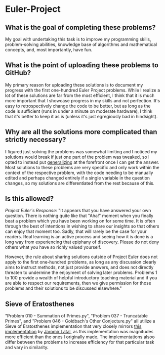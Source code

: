 # Euler-Project


## What is the goal of completing these problems?

My goal with undertaking this task is to improve my programming skills, problem-solving abilities, knowledge base of algorithms and mathematical concepts, and, most importantly, have fun.


## What is the point of uploading these problems to GitHub?

My primary reason for uploading these solutions is to document my progress with the first one-hundred Euler Project problems. While I realize a lot of these solutions are far from the most efficient, I think that it is much more important that I showcase progress in my skills and not perfection. It's easy to retrospectively change the code to be better, but as long as the code is sufficient (runs in under a minute on moderate hardware), I think that it's better to keep it as is (unless it's just egregiously bad in hindsight).


## Why are all the solutions more complicated than strictly necessary?

I figured just solving the problems was somewhat limiting and I noticed my solutions would break if just one part of the problem was tweaked, so I opted to instead put [generalizing](https://wiki.c2.com/?WhatIsGeneralization) at the forefront once I can get the answer. Most solutions to these problems are very specific and only work within the context of the respective problem, with the code needing to be manually edited and perhaps changed entirely if a single variable in the question changes, so my solutions are differentiated from the rest because of this.



## Is this allowed?

*Project Euler's Response:*
  "It appears that you have answered your own question. There is nothing quite like that "Aha!" moment when you finally beat a problem which you have been working on for some time. It is often through the best of intentions in wishing to share our insights so that others can enjoy that moment too. Sadly, that will rarely be the case for your readers. Real learning is an active process and seeing how it is done is a long way from experiencing that epiphany of discovery. Please do not deny others what you have so richly valued yourself.

  However, the rule about sharing solutions outside of Project Euler does not apply to the first one-hundred problems, as long as any discussion clearly aims to instruct methods, not just provide answers, and does not directly threaten to undermine the enjoyment of solving later problems. Problems 1 to 100 provide a wealth of helpful introductory teaching material and if you are able to respect our requirements, then we give permission for those problems and their solutions to be discussed elsewhere."



## Sieve of Eratosthenes
"Problem 010 - Summation of Primes.py", "Problem 037 - Truncatable Primes", and "Problem 046 - Goldbach's Other Conjecture.py" all utilize a Sieve of Eratosthenes implementation that very closely mirrors [this implementation](https://gist.github.com/jermenkoo/3728135) by [Jaromir Latal](https://gist.github.com/jermenkoo), as this implementation was magnitudes more efficient than the ones I originally made. The implementations alsoo differ between the problems to increase efficiency for that particular task and vary in similarity.
